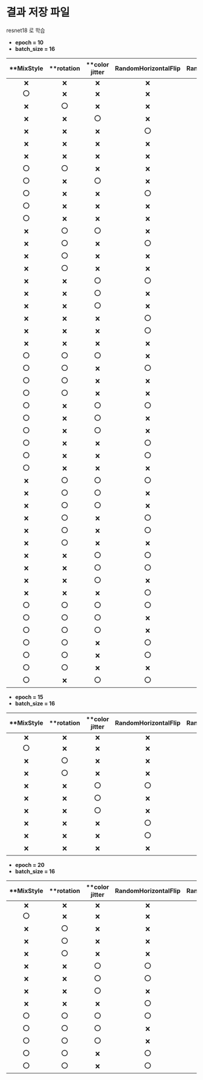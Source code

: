# 결과 저장 파일 

resnet18 로 학습



* **epoch = 10**
* **batch_size = 16**

|**MixStyle|**rotation|**color jitter|RandomHorizontalFlip|RandomVerticalFlip|RandomGrayscale|평균 acc|
|:------:|:---:|:---:|:---:|:---:|:---:|:---:|
|❌|❌|❌|❌|❌|❌|0.7559|
|⭕|❌|❌|❌|❌|❌|0.6373|
|❌|⭕|❌|❌|❌|❌|0.8022|
|❌|❌|⭕|❌|❌|❌|0.8624|
|❌|❌|❌|⭕|❌|❌|0.8927|
|❌|❌|❌|❌|⭕|❌|0.8704|
|❌|❌|❌|❌|❌|⭕|0.8657|
|⭕|⭕|❌|❌|❌|❌|0.7467|
|⭕|❌|⭕|❌|❌|❌|0.8627|
|⭕|❌|❌|⭕|❌|❌|0.8017|
|⭕|❌|❌|❌|⭕|❌|0.8148|
|⭕|❌|❌|❌|❌|⭕|0.8472|
|❌|⭕|⭕|❌|❌|❌|0.7806|
|❌|⭕|❌|⭕|❌|❌|0.8800|
|❌|⭕|❌|❌|⭕|❌|0.8752|
|❌|⭕|❌|❌|❌|⭕|0.7978|
|❌|❌|⭕|⭕|❌|❌|0.8630|
|❌|❌|⭕|❌|⭕|❌|0.8288|
|❌|❌|⭕|❌|❌|⭕|0.8407|
|❌|❌|❌|⭕|⭕|❌|0.8915|
|❌|❌|❌|⭕|❌|⭕|0.9161|
|❌|❌|❌|❌|⭕|⭕|0.9152|
|⭕|⭕|⭕|❌|❌|❌|0.8010|
|⭕|⭕|❌|⭕|❌|❌|0.9022|
|⭕|⭕|❌|❌|⭕|❌|0.8745|
|⭕|⭕|❌|❌|❌|⭕|0.7646|
|⭕|❌|⭕|⭕|❌|❌|0.8557|
|⭕|❌|⭕|❌|⭕|❌|0.7966|
|⭕|❌|⭕|❌|❌|⭕|0.8691|
|⭕|❌|❌|⭕|⭕|❌|0.9057|
|⭕|❌|❌|⭕|❌|⭕|0.8973|
|⭕|❌|❌|❌|⭕|⭕|0.8392|
|❌|⭕|⭕|⭕|❌|❌|0.8641|
|❌|⭕|⭕|❌|⭕|❌|0.8346|
|❌|⭕|⭕|❌|❌|⭕|0.8049|
|❌|⭕|❌|⭕|⭕|❌|0.9071|
|❌|⭕|❌|⭕|❌|⭕|0.9013|
|❌|⭕|❌|❌|⭕|⭕|0.8661|
|❌|❌|⭕|⭕|⭕|❌|0.8649|
|❌|❌|⭕|⭕|❌|⭕|0.8557|
|❌|❌|⭕|❌|⭕|⭕|0.8272|
|❌|❌|❌|⭕|⭕|⭕|**0.9306**|
|⭕|⭕|⭕|⭕|❌|❌|0.8513|
|⭕|⭕|⭕|❌|⭕|❌|0.8330|
|⭕|⭕|⭕|❌|❌|⭕|0.7667|
|⭕|⭕|❌|⭕|⭕|❌|0.8975|
|⭕|⭕|❌|⭕|❌|⭕|0.9087|
|⭕|⭕|❌|❌|⭕|⭕|0.8416|
|⭕|❌|⭕|⭕|⭕|❌|0.8662|


* **epoch = 15**
* **batch_size = 16**

|**MixStyle|**rotation|**color jitter|RandomHorizontalFlip|RandomVerticalFlip|RandomGrayscale|평균 acc|
|:---:|:---:|:---:|:---:|:---:|:---:|:---:|
|❌|❌|❌|❌|❌|❌|0.7323|
|⭕|❌|❌|❌|❌|❌|0.7497|
|❌|⭕|❌|❌|⭕|❌|0.8841|
|❌|⭕|❌|❌|❌|⭕|0.9137|
|❌|❌|⭕|⭕|❌|❌|0.8399|
|❌|❌|⭕|❌|⭕|❌|0.8309|
|❌|❌|⭕|❌|❌|⭕|0.8580|
|❌|❌|❌|⭕|⭕|❌|**0.9237**|
|❌|❌|❌|⭕|❌|⭕|0.9089|
|❌|❌|❌|❌|⭕|⭕|0.9156|



* **epoch = 20**
* **batch_size = 16**

|**MixStyle|**rotation|**color jitter|RandomHorizontalFlip|RandomVerticalFlip|RandomGrayscale|평균 acc|
|:---:|:---:|:---:|:---:|:---:|:---:|:---:|
|❌|❌|❌|❌|❌|❌|0.7949|
|⭕|❌|❌|❌|❌|❌|0.7055|
|❌|⭕|❌|❌|⭕|❌|0.9063|
|❌|⭕|❌|❌|❌|⭕|0.9092|
|❌|⭕|❌|❌|⭕|⭕|0.9039|
|❌|❌|⭕|⭕|⭕|❌|0.8735|
|❌|❌|⭕|⭕|❌|⭕|0.8750|
|❌|❌|⭕|❌|⭕|⭕|0.8673|
|❌|❌|❌|⭕|⭕|⭕|**0.9479**|
|⭕|⭕|⭕|⭕|❌|❌|0.8219|
|⭕|⭕|⭕|❌|⭕|❌|0.8345|
|⭕|⭕|⭕|❌|❌|⭕|0.8260|
|⭕|⭕|❌|⭕|⭕|❌|0.9010|
|⭕|⭕|❌|⭕|❌|⭕|0.9081|

